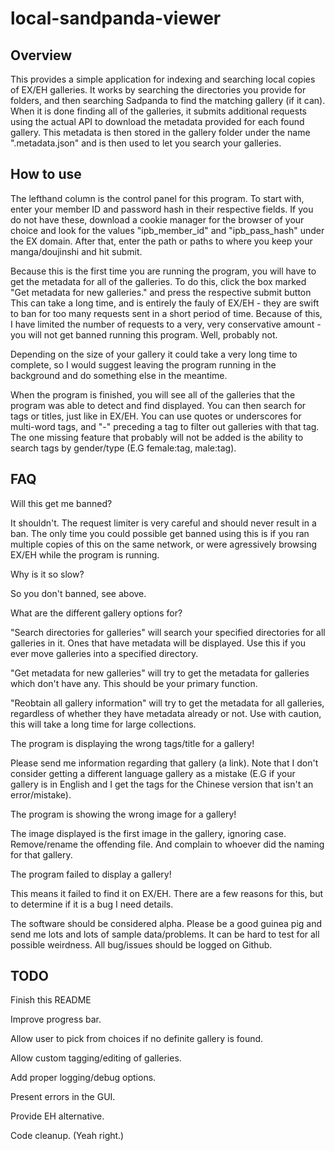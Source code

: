 local-sandpanda-viewer
=====================

Overview
---------------------
This provides a simple application for indexing and searching local copies of
EX/EH galleries. It works by searching the directories you provide for folders,
and then searching Sadpanda to find the matching gallery (if it can).
When it is done finding all of the galleries, it submits additional requests
using the actual API to download the metadata provided for each found gallery.
This metadata is then stored in the gallery folder under the name
".metadata.json" and is then used to let you search your galleries.


How to use
---------------------
The lefthand column is the control panel for this program.
To start with, enter your member ID and password hash in their respective
fields. If you do not have these, download a cookie manager for the browser
of your choice and look for the values "ipb_member_id" and "ipb_pass_hash"
under the EX domain. After that, enter the path or paths to where you keep your
manga/doujinshi and hit submit.

Because this is the first time you are running the program, you will have to
get the metadata for all of the galleries. To do this, click the box marked
"Get metadata for new galleries." and press the respective submit button This
can take a long time, and is entirely the fauly of EX/EH - they are swift to ban
for too many requests sent in a short period of time. Because of this, I have
limited the number of requests to a very, very conservative amount - you will
not get banned running this program. Well, probably not.

Depending on the size of your gallery it could take a very long time to
complete, so I would suggest leaving the program running in the background and
do something else in the meantime.

When the program is finished, you will see all of the galleries that the program
was able to detect and find displayed. You can then search for tags or titles,
just like in EX/EH. You can use quotes or underscores for multi-word tags, and
"-" preceding a tag to filter out galleries with that tag. The one missing
feature that probably will not be added is the ability to search tags by
gender/type (E.G female:tag, male:tag).


FAQ
---------------------
Will this get me banned?

It shouldn't. The request limiter is very careful and should never result in a
ban. The only time you could possible get banned using this is if you ran
multiple copies of this on the same network, or were agressively browsing EX/EH
while the program is running.


Why is it so slow?

So you don't banned, see above.


What are the different gallery options for?

"Search directories for galleries" will search your specified directories for
all galleries in it. Ones that have metadata will be displayed. Use this if you
ever move galleries into a specified directory.

"Get metadata for new galleries" will try to get the metadata for galleries
which don't have any. This should be your primary function.

"Reobtain all gallery information" will try to get the metadata for all
galleries, regardless of whether they have metadata already or not. Use with
caution, this will take a long time for large collections.


The program is displaying the wrong tags/title for a gallery!

Please send me information regarding that gallery (a link). Note that I don't
consider getting a different language gallery as a mistake (E.G if your gallery
is in English and I get the tags for the Chinese version that isn't an
error/mistake).


The program is showing the wrong image for a gallery!

The image displayed is the first image in the gallery, ignoring case.
Remove/rename the offending file. And complain to whoever did the naming for
that gallery.


The program failed to display a gallery!

This means it failed to find it on EX/EH. There are a few reasons for this, but
to determine if it is a bug I need details.


The software should be considered alpha. Please be a good guinea pig and send me
lots and lots of sample data/problems. It can be hard to test for all possible
weirdness. All bug/issues should be logged on Github.


TODO
---------------------
Finish this README

Improve progress bar.

Allow user to pick from choices if no definite gallery is found.

Allow custom tagging/editing of galleries.

Add proper logging/debug options.

Present errors in the GUI.

Provide EH alternative.

Code cleanup. (Yeah right.)

